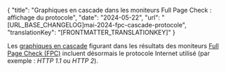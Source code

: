 {
  "title": "Graphiques en cascade dans les moniteurs Full Page Check : affichage du protocole",
  "date": "2024-05-22",
  "url": "[URL_BASE_CHANGELOG]mai-2024-fpc-cascade-protocole",
  "translationKey": "[FRONTMATTER_TRANSLATIONKEY]"
}

Les [graphiques en cascade]([LINK_URL_1]) figurant dans les résultats des moniteurs [Full Page Check (FPC)]([LINK_URL_2]) incluent désormais le protocole Internet utilisé (par exemple : *HTTP 1.1* ou *HTTP 2*).